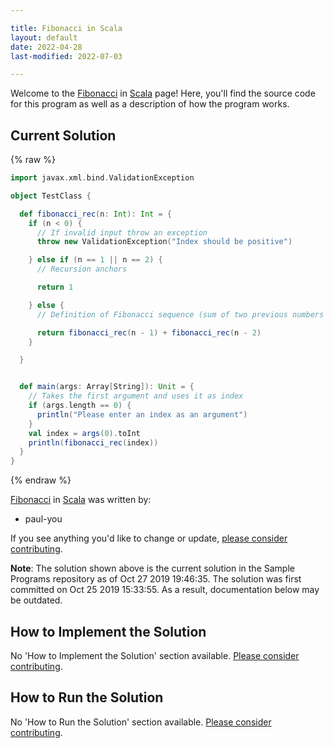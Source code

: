 ```yaml
---

title: Fibonacci in Scala
layout: default
date: 2022-04-28
last-modified: 2022-07-03

---
```


Welcome to the [Fibonacci](https://sampleprograms.io/projects/fibonacci) in [Scala](https://sampleprograms.io/languages/scala) page! Here, you'll find the source code for this program as well as a description of how the program works.

## Current Solution

{% raw %}

```scala
import javax.xml.bind.ValidationException

object TestClass {

  def fibonacci_rec(n: Int): Int = {
    if (n < 0) {
      // If invalid input throw an exception
      throw new ValidationException("Index should be positive")

    } else if (n == 1 || n == 2) {
      // Recursion anchors

      return 1

    } else {
      // Definition of Fibonacci sequence (sum of two previous numbers in the sequence)

      return fibonacci_rec(n - 1) + fibonacci_rec(n - 2)
    }

  }


  def main(args: Array[String]): Unit = {
    // Takes the first argument and uses it as index
    if (args.length == 0) {
      println("Please enter an index as an argument")
    }
    val index = args(0).toInt
    println(fibonacci_rec(index))
  }
}
```

{% endraw %}

[Fibonacci](https://sampleprograms.io/projects/fibonacci) in [Scala](https://sampleprograms.io/languages/scala) was written by:

- paul-you

If you see anything you'd like to change or update, [please consider contributing](https://github.com/TheRenegadeCoder/sample-programs).

**Note**: The solution shown above is the current solution in the Sample Programs repository as of Oct 27 2019 19:46:35. The solution was first committed on Oct 25 2019 15:33:55. As a result, documentation below may be outdated.

## How to Implement the Solution

No 'How to Implement the Solution' section available. [Please consider contributing](https://github.com/TheRenegadeCoder/sample-programs-website).

## How to Run the Solution

No 'How to Run the Solution' section available. [Please consider contributing](https://github.com/TheRenegadeCoder/sample-programs-website).